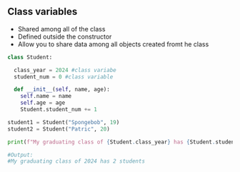 ## Class variables
- Shared among all of the class  
- Defined outside the constructor  
- Allow you to share data among all objects created fromt he class

```python
class Student:

  class_year = 2024 #class variabe
  student_num = 0 #class variable

  def __init__(self, name, age):
    self.name = name
    self.age = age
    Student.student_num += 1

student1 = Student("Spongebob", 19)
student2 = Student("Patric", 20)

print(f"My graduating class of {Student.class_year} has {Student.student_num} students")

#Output:
#My graduating class of 2024 has 2 students
